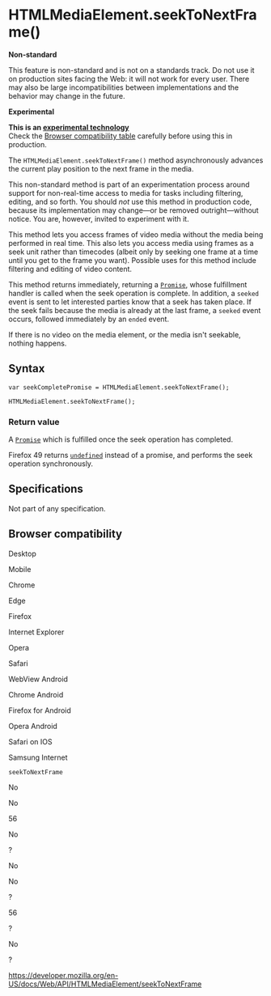HTMLMediaElement.seekToNextFrame()
==================================

**Non-standard**

This feature is non-standard and is not on a standards track. Do not use it on production sites facing the Web: it will not work for every user. There may also be large incompatibilities between implementations and the behavior may change in the future.

**Experimental**

**This is an [experimental technology](https://developer.mozilla.org/en-US/docs/MDN/Guidelines/Conventions_definitions#experimental)**  
Check the [Browser compatibility table](#browser_compatibility) carefully before using this in production.

The `HTMLMediaElement.seekToNextFrame()` method asynchronously advances the current play position to the next frame in the media.

This non-standard method is part of an experimentation process around support for non-real-time access to media for tasks including filtering, editing, and so forth. You should *not* use this method in production code, because its implementation may change—or be removed outright—without notice. You are, however, invited to experiment with it.

This method lets you access frames of video media without the media being performed in real time. This also lets you access media using frames as a seek unit rather than timecodes (albeit only by seeking one frame at a time until you get to the frame you want). Possible uses for this method include filtering and editing of video content.

This method returns immediately, returning a [`Promise`](https://developer.mozilla.org/en-US/docs/Web/JavaScript/Reference/Global_Objects/Promise), whose fulfillment handler is called when the seek operation is complete. In addition, a `seeked` event is sent to let interested parties know that a seek has taken place. If the seek fails because the media is already at the last frame, a `seeked` event occurs, followed immediately by an `ended` event.

If there is no video on the media element, or the media isn't seekable, nothing happens.

Syntax
------

    var seekCompletePromise = HTMLMediaElement.seekToNextFrame();

    HTMLMediaElement.seekToNextFrame();

### Return value

A [`Promise`](https://developer.mozilla.org/en-US/docs/Web/JavaScript/Reference/Global_Objects/Promise) which is fulfilled once the seek operation has completed.

Firefox 49 returns [`undefined`](https://developer.mozilla.org/en-US/docs/Web/JavaScript/Reference/Global_Objects/undefined) instead of a promise, and performs the seek operation synchronously.

Specifications
--------------

Not part of any specification.

Browser compatibility
---------------------

Desktop

Mobile

Chrome

Edge

Firefox

Internet Explorer

Opera

Safari

WebView Android

Chrome Android

Firefox for Android

Opera Android

Safari on IOS

Samsung Internet

`seekToNextFrame`

No

No

56

No

?

No

No

?

56

?

No

?

<a href="https://developer.mozilla.org/en-US/docs/Web/API/HTMLMediaElement/seekToNextFrame" class="_attribution-link">https://developer.mozilla.org/en-US/docs/Web/API/HTMLMediaElement/seekToNextFrame</a>
